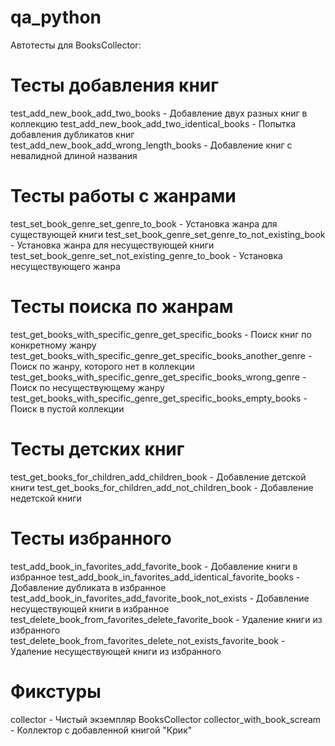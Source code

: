 # qa_python


Автотесты для BooksCollector:

# Тесты добавления книг
test_add_new_book_add_two_books - Добавление двух разных книг в коллекцию
test_add_new_book_add_two_identical_books - Попытка добавления дубликатов книг
test_add_new_book_add_wrong_length_books - Добавление книг с невалидной длиной названия

# Тесты работы с жанрами
test_set_book_genre_set_genre_to_book - Установка жанра для существующей книги
test_set_book_genre_set_genre_to_not_existing_book - Установка жанра для несуществующей книги
test_set_book_genre_set_not_existing_genre_to_book - Установка несуществующего жанра

# Тесты поиска по жанрам
test_get_books_with_specific_genre_get_specific_books - Поиск книг по конкретному жанру
test_get_books_with_specific_genre_get_specific_books_another_genre - Поиск по жанру, которого нет в коллекции
test_get_books_with_specific_genre_get_specific_books_wrong_genre - Поиск по несуществующему жанру
test_get_books_with_specific_genre_get_specific_books_empty_books - Поиск в пустой коллекции

# Тесты детских книг
test_get_books_for_children_add_children_book - Добавление детской книги
test_get_books_for_children_add_not_children_book - Добавление недетской книги

# Тесты избранного
test_add_book_in_favorites_add_favorite_book - Добавление книги в избранное
test_add_book_in_favorites_add_identical_favorite_books - Добавление дубликата в избранное
test_add_book_in_favorites_add_favorite_book_not_exists - Добавление несуществующей книги в избранное
test_delete_book_from_favorites_delete_favorite_book - Удаление книги из избранного
test_delete_book_from_favorites_delete_not_exists_favorite_book - Удаление несуществующей книги из избранного

# Фикстуры
collector - Чистый экземпляр BooksCollector
collector_with_book_scream - Коллектор с добавленной книгой "Крик"